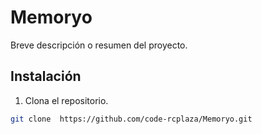 # Memoryo

Breve descripción o resumen del proyecto.

## Instalación

1. Clona el repositorio.

```bash
git clone  https://github.com/code-rcplaza/Memoryo.git
```
